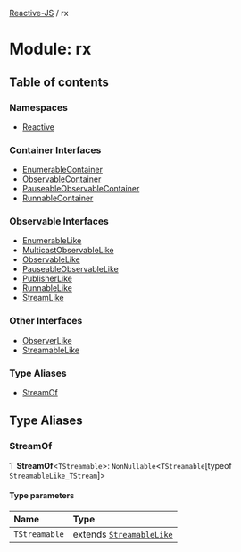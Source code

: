 [Reactive-JS](../README.md) / rx

# Module: rx

## Table of contents

### Namespaces

- [Reactive](rx.Reactive.md)

### Container Interfaces

- [EnumerableContainer](../interfaces/rx.EnumerableContainer.md)
- [ObservableContainer](../interfaces/rx.ObservableContainer.md)
- [PauseableObservableContainer](../interfaces/rx.PauseableObservableContainer.md)
- [RunnableContainer](../interfaces/rx.RunnableContainer.md)

### Observable Interfaces

- [EnumerableLike](../interfaces/rx.EnumerableLike.md)
- [MulticastObservableLike](../interfaces/rx.MulticastObservableLike.md)
- [ObservableLike](../interfaces/rx.ObservableLike.md)
- [PauseableObservableLike](../interfaces/rx.PauseableObservableLike.md)
- [PublisherLike](../interfaces/rx.PublisherLike.md)
- [RunnableLike](../interfaces/rx.RunnableLike.md)
- [StreamLike](../interfaces/rx.StreamLike.md)

### Other Interfaces

- [ObserverLike](../interfaces/rx.ObserverLike.md)
- [StreamableLike](../interfaces/rx.StreamableLike.md)

### Type Aliases

- [StreamOf](rx.md#streamof)

## Type Aliases

### StreamOf

Ƭ **StreamOf**<`TStreamable`\>: `NonNullable`<`TStreamable`[typeof `StreamableLike_TStream`]\>

#### Type parameters

| Name | Type |
| :------ | :------ |
| `TStreamable` | extends [`StreamableLike`](../interfaces/rx.StreamableLike.md) |
